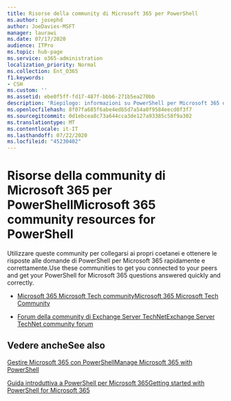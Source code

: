 ```yaml
---
title: Risorse della community di Microsoft 365 per PowerShell
ms.author: josephd
author: JoeDavies-MSFT
manager: laurawi
ms.date: 07/17/2020
audience: ITPro
ms.topic: hub-page
ms.service: o365-administration
localization_priority: Normal
ms.collection: Ent_O365
f1.keywords:
- CSH
ms.custom: ''
ms.assetid: ebe0f5ff-fd17-487f-bbb6-271b5ea270bb
description: 'Riepilogo: informazioni su PowerShell per Microsoft 365 da queste sedi della community.'
ms.openlocfilehash: 8f07fa685f6abe4edb5d7a54a0f9584eecd0f3f7
ms.sourcegitcommit: 0d1ebcea8c73a644cca3de127a93385c58f9a302
ms.translationtype: MT
ms.contentlocale: it-IT
ms.lasthandoff: 07/22/2020
ms.locfileid: "45230402"
---
```

# <a name="microsoft-365-community-resources-for-powershell"></a><span data-ttu-id="325c4-103">Risorse della community di Microsoft 365 per PowerShell</span><span class="sxs-lookup"><span data-stu-id="325c4-103">Microsoft 365 community resources for PowerShell</span></span>

<span data-ttu-id="325c4-104">Utilizzare queste community per collegarsi ai propri coetanei e ottenere le risposte alle domande di PowerShell per Microsoft 365 rapidamente e correttamente.</span><span class="sxs-lookup"><span data-stu-id="325c4-104">Use these communities to get you connected to your peers and get your PowerShell for Microsoft 365 questions answered quickly and correctly.</span></span> 
  
- [<span data-ttu-id="325c4-105">Microsoft 365 Microsoft Tech community</span><span class="sxs-lookup"><span data-stu-id="325c4-105">Microsoft 365 Microsoft Tech Community</span></span>](https://techcommunity.microsoft.com/t5/microsoft-365/ct-p/microsoft365)
    
- [<span data-ttu-id="325c4-106">Forum della community di Exchange Server TechNet</span><span class="sxs-lookup"><span data-stu-id="325c4-106">Exchange Server TechNet community forum</span></span>](https://social.technet.microsoft.com/Forums/exchange/home?forum=exchangesvrgeneral)
    
## <a name="see-also"></a><span data-ttu-id="325c4-107">Vedere anche</span><span class="sxs-lookup"><span data-stu-id="325c4-107">See also</span></span>

[<span data-ttu-id="325c4-108">Gestire Microsoft 365 con PowerShell</span><span class="sxs-lookup"><span data-stu-id="325c4-108">Manage Microsoft 365 with PowerShell</span></span>](manage-office-365-with-office-365-powershell.md)
  
[<span data-ttu-id="325c4-109">Guida introduttiva a PowerShell per Microsoft 365</span><span class="sxs-lookup"><span data-stu-id="325c4-109">Getting started with PowerShell for Microsoft 365</span></span>](getting-started-with-office-365-powershell.md)

